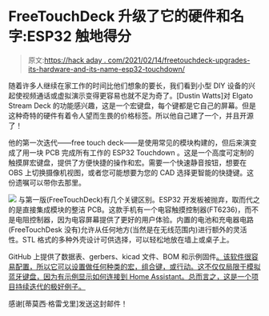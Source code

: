 # FreeTouchDeck 升级了它的硬件和名字:ESP32 触地得分

> 原文:[https://hack aday . com/2021/02/14/freetouchdeck-upgrades-its-hardware-and-its-name-esp32-touchdown/](https://hackaday.com/2021/02/14/freetouchdeck-upgrades-its-hardware-and-its-name-esp32-touchdown/)

随着许多人继续在家工作的时间比他们想象的要长，我们看到小型 DIY 设备的兴起使视频通话或虚拟演示变得更容易也就不足为奇了。[Dustin Watts]对 Elgato Stream Deck 的功能感兴趣，这是一个宏键盘，每个键都是它自己的屏幕。但是这种奇特的硬件有着令人望而生畏的价格标签。所以他自己建了一个，并且开源了！

他的第一次迭代——free touch deck——是使用常见的模块构建的，但后来演变成了用一块 PCB 完成所有工作的 ESP32 Touchdown 。这是一个高度可定制的触摸屏宏键盘，提供了方便快捷的操作和宏。需要一个快速静音按钮，想要在 OBS 上切换摄像机视图，或者您可能想要为您的 CAD 选择更智能的快捷键。这份遗嘱可以带你去那里。

[![](../Images/104cd564252fb56d515ed1b1efd3cea7.png)](https://hackaday.com/wp-content/uploads/2021/02/touchdown_circuit.png) 与第一版(FreeTouchDeck)有几个关键区别。ESP32 开发板被抛弃，取而代之的是直接集成模块的整洁 PCB。这款手机有一个电容触摸控制器(FT6236)，而不是电阻控制器，因为电容屏幕提供了更好的用户体验。内置的电池和充电器电路(FreeTouchDesk 没有)允许从任何地方(当然是在无线范围内)进行额外的灵活性。STL 格式的多种外壳设计可供选择，可以轻松地放在墙上或桌子上。

GitHub 上提供了数据表、gerbers、kicad 文件、BOM 和示例固件[。该软件很容易配置，所以它可以设置做任何种类的宏，组合键，或行动。这不仅仅局限于模拟蓝牙键盘，因为有示例显示如何连接到 Home Assistant。总而言之，这是一个项目持续迭代的极好例子。](https://github.com/DustinWatts/esp32-touchdown)

感谢[蒂莫西·格雷戈里]发送这封邮件！
